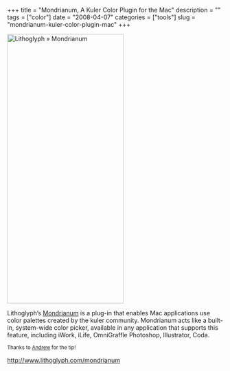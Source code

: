+++
title = "Mondrianum, A Kuler Color Plugin for the Mac"
description = ""
tags = ["color"]
date = "2008-04-07"
categories = ["tools"]
slug = "mondrianum-kuler-color-plugin-mac"
+++


<p><a href="http://www.flickr.com/photos/jibbajabba/2395992300/" title="Lithoglyph » Mondrianum by jibbajabba, on Flickr"><img src="http://farm4.static.flickr.com/3020/2395992300_f52544078a_o.png" width="271" height="627" alt="Lithoglyph » Mondrianum" /></a></p>
<p>Lithoglyph’s <a href="http://www.lithoglyph.com/mondrianum">Mondrianum</a> is a plug-in that enables Mac applications use color palettes created by the kuler community. Mondrianum acts like a built-in, system-wide color picker, available in any application that supports this feature, including iWork, iLife, OmniGraffle Photoshop, Illustrator, Coda.</p>
<p><small>Thanks to <a href="http://doctype.cx/">Andrew</a> for the tip!</small></p>
  
<p><a href="http://www.lithoglyph.com/mondrianum">http://www.lithoglyph.com/mondrianum</a></p>
      

